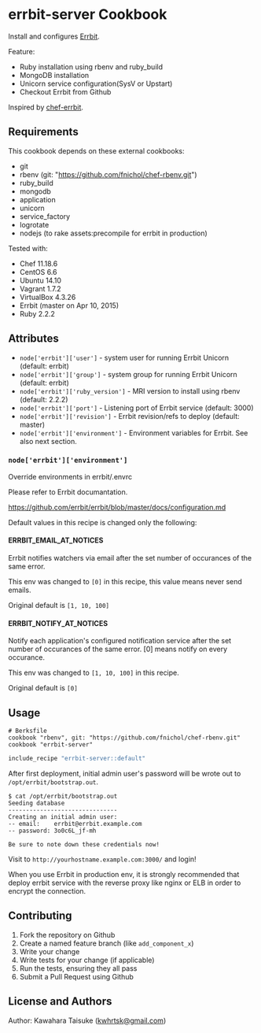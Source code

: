 errbit-server Cookbook
======================

Install and configures [Errbit](https://github.com/errbit/errbit).

Feature:

* Ruby installation using rbenv and ruby_build
* MongoDB installation
* Unicorn service configuration(SysV or Upstart)
* Checkout Errbit from Github

Inspired by [chef-errbit](https://github.com/millisami/chef-errbit).

Requirements
------------

This cookbook depends on these external cookbooks:

- git
- rbenv (git: "https://github.com/fnichol/chef-rbenv.git")
- ruby_build
- mongodb
- application
- unicorn
- service_factory
- logrotate
- nodejs (to rake assets:precompile for errbit in production)

Tested with:

* Chef 11.18.6
* CentOS 6.6
* Ubuntu 14.10
* Vagrant 1.7.2
* VirtualBox 4.3.26
* Errbit (master on Apr 10, 2015)
* Ruby 2.2.2

Attributes
----------

* `node['errbit']['user']` - system user for running Errbit Unicorn (default: errbit)
* `node['errbit']['group']` - system group for running Errbit Unicorn (default: errbit)
* `node['errbit']['ruby_version']` - MRI version to install using rbenv (default: 2.2.2)
* `node['errbit']['port']` - Listening port of Errbit service (default: 3000)
* `node['errbit']['revision']` - Errbit revision/refs to deploy (default: master)
* `node['errbit']['environment']` - Environment variables for Errbit. See also next section.

### `node['errbit']['environment']`

Override environments in errbit/.envrc

Please refer to Errbit documantation.

https://github.com/errbit/errbit/blob/master/docs/configuration.md

Default values in this recipe is changed only the following:

#### ERRBIT_EMAIL_AT_NOTICES 

Errbit notifies watchers via email after the set number of occurances of the same error.

This env was changed to `[0]` in this recipe, this value means never send emails.

Original default is `[1, 10, 100]`

#### ERRBIT_NOTIFY_AT_NOTICES

Notify each application's configured notification service after the set number of occurances
of the same error. [0] means notify on every occurance.

This env was changed to `[1, 10, 100]` in this recipe.

Original default is `[0]`

Usage
-----

```
# Berksfile
cookbook "rbenv", git: "https://github.com/fnichol/chef-rbenv.git"
cookbook "errbit-server"
```

```ruby
include_recipe "errbit-server::default"
```

After first deployment, initial admin user's password will be wrote out to `/opt/errbit/bootstrap.out`.

```
$ cat /opt/errbit/bootstrap.out
Seeding database
-------------------------------
Creating an initial admin user:
-- email:    errbit@errbit.example.com
-- password: 3o0c6L_jf-mh

Be sure to note down these credentials now!
```

Visit to `http://yourhostname.example.com:3000/` and login!

When you use Errbit in production env,
it is strongly recommended that deploy errbit service with the reverse proxy like nginx or ELB
in order to encrypt the connection.

Contributing
------------

1. Fork the repository on Github
2. Create a named feature branch (like `add_component_x`)
3. Write your change
4. Write tests for your change (if applicable)
5. Run the tests, ensuring they all pass
6. Submit a Pull Request using Github

License and Authors
-------------------
Author: Kawahara Taisuke (kwhrtsk@gmail.com)
